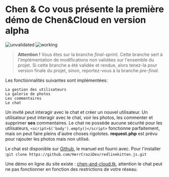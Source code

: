 # Chen & Co vous présente la première démo de Chen&Cloud en version alpha
![**unvalidated**](https://image.noelshack.com/fichiers/2018/13/6/1522447552-git-unvalidated.png) ![**working**](https://image.noelshack.com/fichiers/2018/13/5/1522443657-git-working.png)

> **Attention !**
> Vous êtes sur la branche *final-sprint*. Cette branche sert à l'implémentation de modifications non validées sur l'ensemble du projet. Si cette branche a été validée et rendue, alors tenez-la pour version finale du projet, sinon, reportez-vous à la branche *pre-final*.

Les fonctionnalités suivantes sont implémentées:
    
    La gestion des utilisateurs
    La galerie de photos
    Les commentaires
    Le chat
    
Un invité peut interagir avec le chat et créer un nouvel utilisateur.
Un utilisateur peut interagir avec le chat, voir les photos, les commenter et supprimer **ses** commentaires.
Le chat ne possède aucune sécurité pour les utilisateurs, `<script>$('body').empty()</script>` fonctionne parfaitement, mais on peut faire pleins d'autre choses rigolotes.
**request.php** est prévu pour rajouter les photos mais non utilisé.

Le chat est disponible sur [Github](https://github.com/HerrCraziDev/redlinekitten.js), le manuel est fourni avec.
Pour l'installer :`git clone https://github.com/HerrCraziDev/redlinekitten.js.git`

Une démo en ligne du site existe : [chen-and-cloud.tk](http://chen-and-cloud.tk), attention le chat peut ne pas fonctionner en fonction des restrictions de votre réseau.
